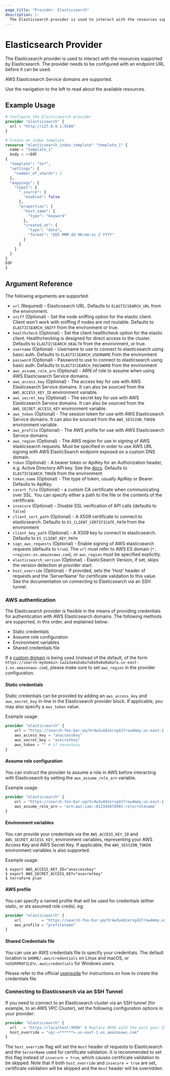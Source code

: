 ```yaml
---
page_title: "Provider: Elasticsearch"
description: |-
  The Elasticsearch provider is used to interact with the resources supported by Elasticsearch. The provider needs to be configured with an endpoint URL before it can be used.
---
```


# Elasticsearch Provider

The Elasticsearch provider is used to interact with the
resources supported by Elasticsearch. The provider needs
to be configured with an endpoint URL before it can be used.

AWS Elasticsearch Service domains are supported.

Use the navigation to the left to read about the available resources.

## Example Usage

```tf
# Configure the Elasticsearch provider
provider "elasticsearch" {
  url = "http://127.0.0.1:9200"
}

# Create an index template
resource "elasticsearch_index_template" "template_1" {
  name = "template_1"
  body = <<EOF
{
  "template": "te*",
  "settings": {
    "number_of_shards": 1
  },
  "mappings": {
    "type1": {
      "_source": {
        "enabled": false
      },
      "properties": {
        "host_name": {
          "type": "keyword"
        },
        "created_at": {
          "type": "date",
          "format": "EEE MMM dd HH:mm:ss Z YYYY"
        }
      }
    }
  }
}
EOF
}
```

## Argument Reference

The following arguments are supported:

* `url` (Required) - Elasticsearch URL. Defaults to `ELASTICSEARCH_URL` from the environment.
* `sniff` (Optional) - Set the node sniffing option for the elastic client. Client won't work with sniffing if nodes are not routable. Defaults to `ELASTICSEARCH_SNIFF` from the environment or true.
* `healthcheck` (Optional) - Set the client healthcheck option for the elastic client. Healthchecking is designed for direct access to the cluster. Defaults to `ELASTICSEARCH_HEALTH` from the environment, or true.
* `username` (Optional) - Username to use to connect to elasticsearch using basic auth. Defaults to `ELASTICSEARCH_USERNAME` from the environment
* `password` (Optional) - Password to use to connect to elasticsearch using basic auth. Defaults to `ELASTICSEARCH_PASSWORD` from the environment
* `aws_assume_role_arn` (Optional) - ARN of role to assume when using AWS Elasticsearch Service domains.
* `aws_access_key` (Optional) - The access key for use with AWS Elasticsearch Service domains. It can also be sourced from the `AWS_ACCESS_KEY_ID` environment variable.
* `aws_secret_key` (Optional) - The secret key for use with AWS Elasticsearch Service domains. It can also be sourced from the `AWS_SECRET_ACCESS_KEY` environment variable.
* `aws_token` (Optional) - The session token for use with AWS Elasticsearch Service domains. It can also be sourced from the `AWS_SESSION_TOKEN` environment variable.
* `aws_profile` (Optional) - The AWS profile for use with AWS Elasticsearch Service domains
* `aws_region` (Optional) - The AWS region for use in signing of AWS elasticsearch requests. Must be specified in order to use AWS URL signing with AWS ElasticSearch endpoint exposed on a custom DNS domain.
* `token` (Optional) - A bearer token or ApiKey for an Authorization header, e.g. Active Directory API key. See the [docs](https://www.elastic.co/guide/en/elasticsearch/reference/master/token-authentication-services.html). Defaults to `ELASTICSEARCH_TOKEN` from the environment
* `token_name` (Optional) - The type of token, usually ApiKey or Bearer. Defaults to ApiKey.
* `cacert_file` (Optional) - a custom CA certificate when communicating over SSL. You can specify either a path to the file or the contents of the certificate.
* `insecure` (Optional) - Disable SSL verification of API calls (defaults to `false`)
* `client_cert_path` (Optional) - A X509 certificate to connect to elasticsearch. Defaults to `ES_CLIENT_CERTIFICATE_PATH` from the environment
* `client_key_path` (Optional) - A X509 key to connect to elasticsearch. Defaults to `ES_CLIENT_KEY_PATH`
* `sign_aws_requests` (Optional) - Enable signing of AWS elasticsearch requests (defaults to `true`). The `url` must refer to AWS ES domain (`*.<region>.es.amazonaws.com`), or `aws_region` must be specified explicitly.
* `elasticsearch_version` (Optional) - ElasticSearch Version, if set, skips the version detection at provider start.
* `host_override` (Optional) - If provided, sets the 'Host' header of requests and the 'ServerName' for certificate validation to this value. See the documentation on connecting to Elasticsearch via an SSH tunnel.

### AWS authentication

The Elasticsearch provider is flexible in the means of providing credentials for authentication with AWS Elasticsearch domains. The following methods are supported, in this order, and explained below:

- Static credentials
- Assume role configuration
- Environment variables
- Shared credentials file

If a [custom domain](https://docs.aws.amazon.com/elasticsearch-service/latest/developerguide/es-customendpoint.html) is being used (instead of the default, of the form `https://search-mydomain-1a2a3a4a5a6a7a8a9a0a9a8a7a.us-east-1.es.amazonaws.com`), please make sure to set `aws_region` in the provider configuration.

#### Static credentials

Static credentials can be provided by adding an `aws_access_key` and `aws_secret_key` in-line in the Elasticsearch provider block. If applicable, you may also specify a `aws_token` value.

Example usage:

```tf
provider "elasticsearch" {
    url = "https://search-foo-bar-pqrhr4w3u4dzervg41frow4mmy.us-east-1.es.amazonaws.com"
    aws_access_key = "anaccesskey"
    aws_secret_key = "asecretkey"
    aws_token = "" # if necessary
}
```

#### Assume role configuration

You can instruct the provider to assume a role in AWS before interacting with Elasticsearch by setting the `aws_assume_role_arn` variable.

Example usage:

```tf
provider "elasticsearch" {
    url = "https://search-foo-bar-pqrhr4w3u4dzervg41frow4mmy.us-east-1.es.amazonaws.com"
    aws_assume_role_arn = "arn:aws:iam::012345678901:role/rolename`
}
```

#### Environment variables

You can provide your credentials via the `AWS_ACCESS_KEY_ID` and `AWS_SECRET_ACCESS_KEY`, environment variables, representing your AWS Access Key and AWS Secret Key. If applicable, the `AWS_SESSION_TOKEN` environment variables is also supported.

Example usage:

```shell
$ export AWS_ACCESS_KEY_ID="anaccesskey"
$ export AWS_SECRET_ACCESS_KEY="asecretkey"
$ terraform plan
```

#### AWS profile

You can specify a named profile that will be used for credentials (either static, or sts assumed role creds).  eg:

```tf
provider "elasticsearch" {
    url         = "https://search-foo-bar-pqrhr4w3u4dzervg41frow4mmy.us-east-1.es.amazonaws.com"
    aws_profile = "profilename"
}
```

#### Shared Credentials file

You can use an AWS credentials file to specify your credentials. The default location is `$HOME/.aws/credentials` on Linux and macOS, or `%USERPROFILE%\.aws\credentials` for Windows users.

Please refer to the official [userguide](https://docs.aws.amazon.com/cli/latest/userguide/cli-config-files.html) for instructions on how to create the credentials file.

### Connecting to Elasticsearch via an SSH Tunnel

If you need to connect to an Elasticsearch cluster via an SSH tunnel (for example, to an AWS VPC Cluster), set the following configuration options in your provider:

```tf
provider "elasticsearch" {
  url   = "https://localhost:9999" # Replace 9999 with the port your SSH tunnel is running on
  host_override = "vpc-<******>.us-east-1.es.amazonaws.com"
}
```

The `host_override` flag will set the `Host` header of requests to Elasticsearch and the `ServerName` used for certificate validation. It is recommended to set this flag instead of `insecure = true`, which causes certificate validation to be skipped. Note that if both `host_override` and `insecure = true` are set, certificate validation will be skipped and the `Host` header will be overridden.
